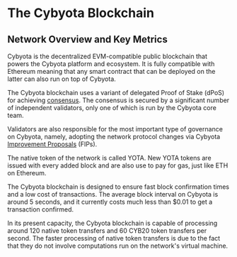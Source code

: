 # The Cybyota Blockchain

## Network Overview and Key Metrics

Cybyota is the decentralized EVM-compatible public blockchain that powers the Cybyota platform and ecosystem. It is fully compatible with Ethereum meaning that any smart contract that can be deployed on the latter can also run on top of Cybyota.

The Cybyota blockchain uses a variant of delegated Proof of Stake (dPoS) for achieving [consensus](https://docs.cybyotascan.com/general/fuse-network-blockchain/fuse-consensus). The consensus is secured by a significant number of independent validators, only one of which is run by the Cybyota core team.

Validators are also responsible for the most important type of governance on Cybyota, namely, adopting the network protocol changes via Cybyota[ Improvement Proposals](https://docs.cybyotascan.com/general/fips) (FIPs).

The native token of the network is called YOTA. New YOTA tokens are issued with every added block and are also use to pay for gas, just like ETH on Ethereum.

The Cybyota blockchain is designed to ensure fast block confirmation times and a low cost of transactions. The average block interval on Cybyota is around 5 seconds, and it currently costs much less than $0.01 to get a transaction confirmed.

In its present capacity, the Cybyota blockchain is capable of processing around 120 native token transfers and 60 CYB20 token transfers per second. The faster processing of native token transfers is due to the fact that they do not involve computations run on the network's virtual machine.
